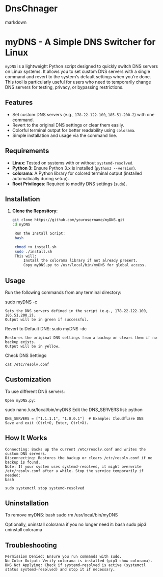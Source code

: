 # DnsChnager

markdown
# myDNS - A Simple DNS Switcher for Linux

`myDNS` is a lightweight Python script designed to quickly switch DNS servers on Linux systems. It allows you to set custom DNS servers with a single command and revert to the system's default settings when you're done. This tool is particularly useful for users who need to temporarily change DNS servers for testing, privacy, or bypassing restrictions.

## Features
- Set custom DNS servers (e.g., `178.22.122.100`, `185.51.200.2`) with one command.
- Revert to the original DNS settings or clear them easily.
- Colorful terminal output for better readability using `colorama`.
- Simple installation and usage via the command line.

## Requirements
- **Linux**: Tested on systems with or without `systemd-resolved`.
- **Python 3**: Ensure Python 3.x is installed (`python3 --version`).
- **colorama**: A Python library for colored terminal output (installed automatically during setup).
- **Root Privileges**: Required to modify DNS settings (`sudo`).

## Installation

1. **Clone the Repository**:
   ```bash
   git clone https://github.com/yourusername/myDNS.git
   cd myDNS

    Run the Install Script:
    bash

    chmod +x install.sh
    sudo ./install.sh
    This will:
        Install the colorama library if not already present.
        Copy myDNS.py to /usr/local/bin/myDNS for global access.

## Usage

Run the following commands from any terminal directory:

sudo myDNS -c

    Sets the DNS servers defined in the script (e.g., 178.22.122.100, 185.51.200.2).
    Output will be in green if successful.

Revert to Default DNS:
sudo myDNS -dc

    Restores the original DNS settings from a backup or clears them if no backup exists.
    Output will be in yellow.

Check DNS Settings:

    cat /etc/resolv.conf

## Customization

To use different DNS servers:

    Open myDNS.py:
    
sudo nano /usr/local/bin/myDNS
Edit the DNS_SERVERS list:
python

    DNS_SERVERS = ["1.1.1.1", "1.0.0.1"]  # Example: Cloudflare DNS
    Save and exit (Ctrl+O, Enter, Ctrl+X).

## How It Works

    Connecting: Backs up the current /etc/resolv.conf and writes the custom DNS servers.
    Disconnecting: Restores the backup or clears /etc/resolv.conf if no backup is found.
    Note: If your system uses systemd-resolved, it might overwrite /etc/resolv.conf after a while. Stop the service temporarily if needed:
    bash

    sudo systemctl stop systemd-resolved

## Uninstallation

To remove myDNS:
bash
sudo rm /usr/local/bin/myDNS

Optionally, uninstall colorama if you no longer need it:
bash
sudo pip3 uninstall colorama
## Troubleshooting

    Permission Denied: Ensure you run commands with sudo.
    No Color Output: Verify colorama is installed (pip3 show colorama).
    DNS Not Applying: Check if systemd-resolved is active (systemctl status systemd-resolved) and stop it if necessary.

